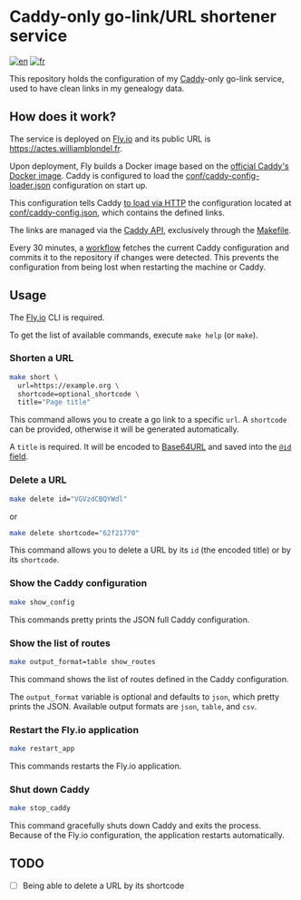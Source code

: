 # Caddy-only go-link/URL shortener service

[![en](https://img.shields.io/badge/lang-en-red.svg)](./README.md)
[![fr](https://img.shields.io/badge/lang-fr-blue.svg)](./docs/i18n/fr/README.md)


This repository holds the configuration of my [Caddy](https://caddyserver.com/)-only go-link service, used to have clean links in my genealogy data.
    
## How does it work?

The service is deployed on [Fly.io](https://fly.io) and its public URL is https://actes.williamblondel.fr.

Upon deployment, Fly builds a Docker image based on the [official Caddy's Docker image](https://hub.docker.com/_/caddy).
Caddy is configured to load the [conf/caddy-config-loader.json](conf/caddy-config-loader.json) configuration on start up.

This configuration tells Caddy [to load via HTTP](https://caddyserver.com/docs/modules/caddy.config_loaders.http) the configuration located at [conf/caddy-config.json](conf/caddy-config.json), which contains the defined links. 

The links are managed via the [Caddy API](https://caddyserver.com/docs/api), exclusively through the [Makefile](Makefile).

Every 30 minutes, a [workflow](.github/workflows/backup-caddy-config.yml) fetches the current Caddy configuration and commits it to the repository if changes were detected.
This prevents the configuration from being lost when restarting the machine or Caddy. 

## Usage

The [Fly.io](https://fly.io/docs/hands-on/install-flyctl/) CLI is required.

To get the list of available commands, execute `make help` (or `make`).

### Shorten a URL
```sh
make short \
  url=https://example.org \
  shortcode=optional_shortcode \
  title="Page title"
```

This command allows you to create a go link to a specific `url`. A `shortcode` can be provided, otherwise it will be generated automatically.

A `title` is required. It will be encoded to [Base64URL](https://base64.guru/standards/base64url) and saved into the [`@id` field](https://caddyserver.com/docs/api#using-id-in-json).

### Delete a URL
```sh
make delete id="VGVzdCBQYWdl"
```
or
```sh
make delete shortcode="62f21770"
```

This command allows you to delete a URL by its `id` (the encoded title) or by its `shortcode`.

### Show the Caddy configuration
```sh
make show_config
```

This commands pretty prints the JSON full Caddy configuration.

###  Show the list of routes
```sh
make output_format=table show_routes
```

This command shows the list of routes defined in the Caddy configuration.

The `output_format` variable is optional and defaults to `json`, which pretty prints the JSON.
Available output formats are `json`, `table`, and `csv`.

### Restart the Fly.io application
```sh
make restart_app
```

This commands restarts the Fly.io application.

### Shut down Caddy
```sh
make stop_caddy
```

This command gracefully shuts down Caddy and exits the process.
Because of the Fly.io configuration, the application restarts automatically.

## TODO
- [ ] Being able to delete a URL by its shortcode
